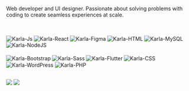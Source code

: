 Web developer and UI designer. Passionate about solving problems with coding to create seamless experiences at scale.

##

<div style="display: inline_block"><br>
  <img align="center" alt="Karla-Js" src="https://img.shields.io/badge/JavaScript-323330?style=for-the-badge&logo=javascript&logoColor=F7DF1E">
  <img align="center" alt="Karla-React" src="https://img.shields.io/badge/React-20232A?style=for-the-badge&logo=react&logoColor=61DAFB">
  <img align="center" alt="Karla-Figma" src="https://img.shields.io/badge/Figma-F24E1E?style=for-the-badge&logo=figma&logoColor=white">
  <img align="center" alt="Karla-HTML" src="https://img.shields.io/badge/HTML5-E34F26?style=for-the-badge&logo=html5&logoColor=white">
  <img align="center" alt="Karla-MySQL" src="https://img.shields.io/badge/MySQL-%2300618a?style=for-the-badge&logo=MySQL&logoColor=white&labelColor=%2300618a&color=%23e48e00">  
  <img align="center" alt="Karla-NodeJS" src="https://img.shields.io/badge/Node%20js-339933?style=for-the-badge&logo=nodedotjs&logoColor=white"> 
</div>

<div style="display: inline_block"><br>
  <img align="center" alt="Karla-Bootstrap" src="https://img.shields.io/badge/Bootstrap-563D7C?style=for-the-badge&logo=bootstrap&logoColor=white">
  <img align="center" alt="Karla-Sass" src="https://img.shields.io/badge/Sass-CC6699?style=for-the-badge&logo=sass&logoColor=white">
  <img align="center" alt="Karla-Flutter" src="https://img.shields.io/badge/Flutter-02569B?style=for-the-badge&logo=flutter&logoColor=white">
  <img align="center" alt="Karla-CSS" src="https://img.shields.io/badge/CSS3-1572B6?style=for-the-badge&logo=css3&logoColor=white">
  <img align="center" alt="Karla-WordPress" src="https://img.shields.io/badge/Wordpress-21759B?style=for-the-badge&logo=wordpress&logoColor=white"> 
  <img align="center" alt="Karla-PHP" src="https://img.shields.io/badge/php-%234f5b93?style=for-the-badge&logo=PHP&logoColor=white">
</div>

##

<div>
  <a href = "mailto:almeidakarla.uga@gmail.com"><img src="https://img.shields.io/badge/-Gmail-%23333?style=for-the-badge&logo=gmail&logoColor=white" target="_blank"></a>
  <a href="https://www.linkedin.com/in/karla-carvalho-almeida/" target="_blank"><img src="https://img.shields.io/badge/-LinkedIn-%230077B5?style=for-the-badge&logo=linkedin&logoColor=white" target="_blank"></a> 
</div>
